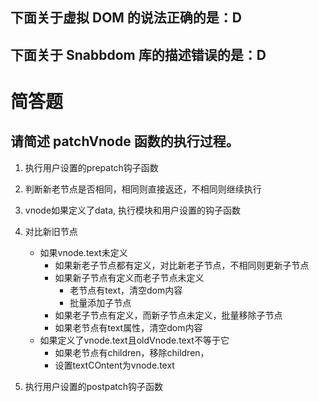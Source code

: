 ## 下面关于虚拟 DOM 的说法正确的是：D
## 下面关于 Snabbdom 库的描述错误的是：D

# 简答题
## 请简述 patchVnode 函数的执行过程。
1. 执行用户设置的prepatch钩子函数
2. 判断新老节点是否相同，相同则直接返还，不相同则继续执行
3. vnode如果定义了data, 执行模块和用户设置的钩子函数
4. 对比新旧节点
   + 如果vnode.text未定义
        - 如果新老子节点都有定义，对比新老子节点，不相同则更新子节点
        - 如果新子节点有定义而老子节点未定义
            + 老节点有text，清空dom内容
            + 批量添加子节点
        - 如果老子节点有定义，而新子节点未定义，批量移除子节点
        - 如果老节点有text属性，清空dom内容
   + 如果定义了vnode.text且oldVnode.text不等于它
        - 如果老节点有children，移除children，
        - 设置textCOntent为vnode.text

5. 执行用户设置的postpatch钩子函数